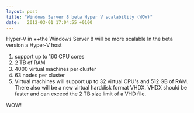 ```yaml
---
layout: post
title: "Windows Server 8 beta Hyper V scalability (WOW)"
date:   2012-03-01 17:04:55 +0100
---
```


Hyper-V in ++the Windows Server 8 will be more scalable In the beta
version a Hyper-V host

1.  support up to 160 CPU cores
2.  2 TB of RAM
3.  4000 virtual machines per cluster
4.  63 nodes per cluster
5.  Virtual machines will support up to 32 virtual CPU\'s and 512 GB of
    RAM. There also will be a new virtual harddisk format VHDX. VHDX
    should be faster and can exceed the 2 TB size limit of a VHD file.

WOW!


